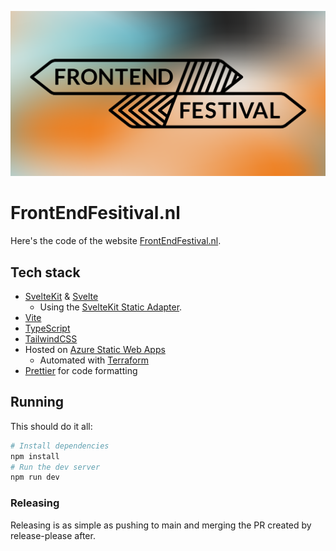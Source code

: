![Frontend Festival Logo](./static/marketing/socials.png)

# FrontEndFesitival.nl

Here's the code of the website [FrontEndFestival.nl](https://frontendfestival.nl/).

## Tech stack

- [SvelteKit](https://kit.svelte.dev/) & [Svelte](https://svelte.dev/)
  - Using the [SvelteKit Static Adapter](https://kit.svelte.dev/docs/adapter-static).
- [Vite](https://vitejs.dev/)
- [TypeScript](https://www.typescriptlang.org/)
- [TailwindCSS](https://tailwindcss.com/)
- Hosted on [Azure Static Web Apps](https://azure.microsoft.com/en-us/products/app-service/static)
  - Automated with [Terraform](https://www.terraform.io/)
- [Prettier](https://prettier.io/) for code formatting

## Running

This should do it all:

```bash
# Install dependencies
npm install
# Run the dev server
npm run dev
```

### Releasing

Releasing is as simple as pushing to main and merging the PR created by release-please after.
